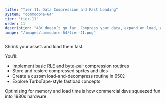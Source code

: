 ```yaml
---
title: "Tier 11: Data Compression and Fast Loading"
system: "commodore-64"
tier: "tier-11"
order: 11
description: "48K doesn’t go far. Compress your data, expand on load, and experiment with faster loader techniques."
image: "/images/commodore-64/tier-11.png"
---
```


Shrink your assets and load them fast.

You’ll:
- Implement basic RLE and byte-pair compression routines
- Store and restore compressed sprites and tiles
- Create a custom load-and-decompress routine in 6502
- Explore TurboTape-style fastload concepts

Optimising for memory and load time is how commercial devs squeezed fun into 1980s hardware.
